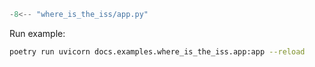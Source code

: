 ```python
-8<-- "where_is_the_iss/app.py"
```

Run example:

```bash
poetry run uvicorn docs.examples.where_is_the_iss.app:app --reload
```
